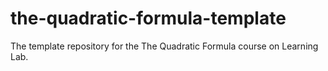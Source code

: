 # the-quadratic-formula-template
The template repository for the The Quadratic Formula course on Learning Lab.
